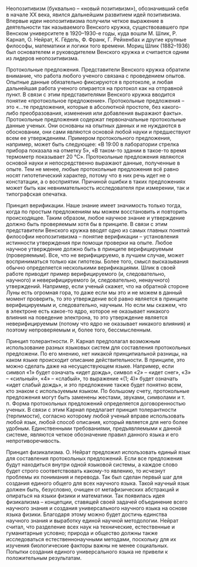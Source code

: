 Неопозитивизм (буквально – «новый позитивизм»), обозначивший себя в начале XX века, явился дальнейшим развитием идей позитивизма. Впервые идеи неопозитивизма получили четкое выражение в деятельности так называемого Венского кружка, существовавшего при Венском университете в 1920–1930-е годы, куда вошли М. Шлик, Р. Карнап, О. Нейрат, К. Гёдель, Ф. Франк, Г. Рейхенбах и другие крупные философы, математики и логики того времени. Мориц Шлик (1882–1936) был основателем и руководителем Венского кружка и считается одним из лидеров неопозитивизма.

Протокольные предложения.
Представители Венского кружка обратили внимание, что работа любого ученого связана с проведением опытов. Опытные данные обязательно фиксируются в протоколе, и любая дальнейшая работа ученого опирается на протокол как на отправной пункт. В связи с этим представителями Венского кружка вводится понятие «протокольное предложение». Протокольные предложения – это «...те предложения, которые в абсолютной простоте, без какого-либо преобразования, изменения или добавления выражают факты». Протокольные предложения содержат первоначальные протокольные данные ученых. Они основаны на опытных данных и не нуждаются в обосновании, они сами являются основой любой науки и предшествуют всем ее утверждениям.
Примером протокольного предложения, например, может быть следующее: «В 19:00 в лаборатории стрелка прибора показала на отметку 5», «В таком-то здании в такое-то время термометр показывает 20 °C». Протокольные предложения являются основой науки и непосредственно выражают данные, полученные в опыте. Тем не менее, любые протокольные предложения всё равно носят гипотетический характер, потому что в них речь идет не о констатации, а о восприятии. Причиной ошибки в таких предложениях может быть как невнимательность исследователя при измерении, так и типографская опечатка.

Принцип верификации.
Наше знание имеет значимость только тогда, когда по простым предложениям мы можем восстановить и повторить происходящее. Таким образом, любое научное знание и утверждение должно быть проверяемым хотя бы в принципе. В связи с этим представители Венского кружка вводят одно из самых главных понятий философии неопозитивизма – понятие верификации – установления истинности утверждения при помощи проверки на опыте. Любое научное утверждение должно быть в принципе верифицируемым (проверяемым). Все, что не верифицируемо, в лучшем случае, может восприниматься только как гипотезы. Более того, смысл высказывания обычно определяется несколькими верификациями.
Шлик в своей работе приводит пример верифицируемого (и, следовательно, научного) и неверифицируемого (и, следовательно, ненаучного) утверждений. Например, если ученый скажет, что на обратной стороне Луны есть огромная гора, то даже если мы это и не можем в данный момент проверить, то это утверждение всё равно является в принципе верифицируемым и, следовательно, научным. Но если мы скажем, что в электроне есть какое-то ядро, которое не оказывает никакого влияния на поведение электрона, то это утверждение является неверифицируемым (потому что ядро не оказывает никакого влияния) и поэтому непроверяемым и, более того, бессмысленным.

Принцип толерантности.
Р. Карнап предполагал возможным использование разных языковых систем для составления протокольных предложени. По его мнению, нет никакой принципиальной разницы, на каком языке происходит описание действительности. В принципе, это можно сделать даже на несуществующем языке. Например, если символ «1» будет означать «идет дождь», символ «2» – «идет снег», «3» – «сильный», «4» – «слабый», то выражение «(1; 4)» будет означать «идет слабый дождь», и это предложение также будет понятно всем, кто знаком с используемым языком. По большому счету, протокольные предложения могут быть заменены жестами, звуками, символами и т. п. Форма протокольных предложений определяется договоренностью ученых.
В связи с этим Карнап предлагает принцип толерантности (терпимости), согласно которому любой ученый вправе использовать любой язык, любой способ описания, который является для него более удобным. Единственными требованиями, предъявляемыми к данной системе, являются четкое обозначение правил данного языка и его непротиворечивость.

Принцип физикализма.
О. Нейрат предложил использовать единый язык для составления протокольных предложений. Если все предложения будут находиться внутри одной языковой системы, а каждое слово будет строго соответствовать какому-то
явлению, то исчезнут проблемы их понимания и перевода. Так был сделан первый шаг для создания единого общего для всех научного языка.
Такой научный язык должен быть, безусловно, очищен от метафизических абстракций и опираться на языки физики и математики. Так появилась идея физикализма – концепции, ставящей своей задачей объединение всего научного знания и создания универсального научного языка на основе языка физики.
Благодаря этому можно будет достичь единства научного знания и выработку единой научной методологии. Нейрат считал, что разделение всех наук на технические, естественные и гуманитарные условно; природа и общество должны также исследоваться естественнонаучными методами, поскольку для их изучения биологические факторы важны не менее социальных. Попытки создания единого универсального языка не привели к положительным результатам.



